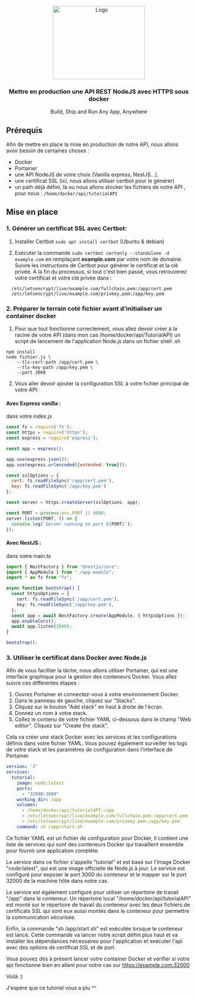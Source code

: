 <br />
<div align="center">
  <a href="https://i.ibb.co/ScTx2Rh/logo.png">
    <img src="https://jolicode.com/media/original/2013/10/homepage-docker-logo.png" alt="Logo" width="250" height="200">
  </a>

<h3 align="center">Mettre en production une API REST NodeJS avec HTTPS sous docker </h3>

  <p align="center">
   Build, Ship and Run Any App, Anywhere
  </p>
</div>


## Prérequis

Afin de mettre en place la mise en production de notre API, nous allons avoir besoin de certaines choses :
- Docker 
- Portainer
- une API NodeJS de votre choix (Vanilla express, NestJS...).
- une certificat SSL (ici, nous allons utiliser certbot pour le générer)
- un path déjà défini, là ou nous allons stocker les fichiers de notre API , pour nous : ```/home/docker/api/tutorialAPI```

## Mise en place
### 1. Générer un certificat SSL avec Certbot:

1. Installer Certbot ```sudo apt install certbot``` (Ubuntu & debian) 

2. Exécuter la commande ```sudo certbot certonly --standalone -d example.com``` en remplaçant **example.com** par votre nom de domaine.
Suivre les instructions de Certbot pour générer le certificat et la clé privée.
A la fin du processus, si tout c'est bien passé, vous retrouverez votre certificat et votre clé privée dans : 
```
  /etc/letsencrypt/live/example.com/fullchain.pem:/app/cert.pem
  /etc/letsencrypt/live/example.com/privkey.pem:/app/key.pem
```

### 2. Préparer le terrain coté fichier avant d'initialiser un container docker 

1. Pour que tout fonctionne correctement, vous allez devoir créer à la racine de votre API (dans mon cas /home/docker/api/TutorialAPI) un script de lancement de l'application Node.js dans un fichier shell .sh

```batch
npm install
node fichier.js \
    --tls-cert-path /app/cert.pem \
    --tls-key-path /app/key.pem \
    --port 3000
```
2. Vous aller devoir ajouter la configuration SSL à votre fichier principal de votre API:

#### Avec Express vanilla : 
dans votre index.js

```js
const fs = require('fs');
const https = require('https');
const express = require('express');

const app = express();

app.use(express.json());
app.use(express.urlencoded({extended: true}));

const sslOptions = {
  cert: fs.readFileSync('/app/cert.pem'),
  key: fs.readFileSync('/app/key.pem')
};

const server = https.createServer(sslOptions, app);

const PORT = process.env.PORT || 8080;
server.listen(PORT, () => {
  console.log(`Server running on port ${PORT}`);
});
```

#### Avec NestJS :

dans votre main.ts
```ts
import { NestFactory } from "@nestjs/core";
import { AppModule } from "./app.module";
import * as fs from "fs";

async function bootstrap() {
  const httpsOptions = {
    cert: fs.readFileSync('/app/cert.pem'),
    key: fs.readFileSync('/app/key.pem'),
  };
  const app = await NestFactory.create(AppModule, { httpsOptions });
  app.enableCors();
  await app.listen(3000);
}

bootstrap();
```

### 3. Utiliser le certificat dans Docker avec Node.js
Afin de vous faciliter la tâche, nous allons utiliser Portainer, qui est une interface graphique pour la gestion des conteneurs Docker.
Vous allez suivre ces différentes étapes : 

1. Ouvrez Portainer et connectez-vous à votre environnement Docker.
2. Dans le panneau de gauche, cliquez sur "Stacks".
3. Cliquez sur le bouton "Add stack" en haut à droite de l'écran.
4. Donnez un nom à votre stack.
5. Collez le contenu de votre fichier YAML ci-dessous dans le champ "Web editor".
Cliquez sur "Create the stack".

Cela va créer une stack Docker avec les services et les configurations définis dans votre fichier YAML. Vous pouvez également surveiller les logs de votre stack et les paramètres de configuration dans l'interface de Portainer.

```yaml
version: '3'
services:
  tutorial:
    image: node:latest 
    ports:
      - "32000:3000"
    working_dir: /app 
    volumes:
      - /home/docker/api/tutorialAPI:/app
      - /etc/letsencrypt/live/example.com/fullchain.pem:/app/cert.pem
      - /etc/letsencrypt/live/example.com/privkey.pem:/app/key.pem
    command: sh /app/start.sh
```

Ce fichier YAML est un fichier de configuration pour Docker, il contient une liste de services qui sont des conteneurs Docker qui travaillent ensemble pour fournir une application complète.

Le service dans ce fichier s'appelle "tutorial" et est basé sur l'image Docker "node:latest", qui est une image officielle de Node.js à jour. Le service est configuré pour exposer le port 3000 du conteneur et le mapper sur le port 32000 de la machine hôte dans notre cas.

Le service est également configuré pour utiliser un répertoire de travail "/app" dans le conteneur.
Un répertoire local "/home/docker/api/tutorialAPI" est monté sur le répertoire de travail du conteneur avec les deux fichiers de certificats SSL qui sont eux aussi montés dans le conteneur pour permettre la communication sécurisée.

Enfin, la commande "sh /app/start.sh" est exécutée lorsque le conteneur est lancé. Cette commande va lancer notre script défini plus haut et va installer les dépendances nécessaires pour l'application et exécuter l'api avec des options de certificat SSL et de port.

Vous pouvez dès à présent lancer votre container Docker et vérifier si votre api fonctionne bien en allant pour notre cas sur https://example.com:32000

Voilà :)

J'espère que ce tutoriel vous a plu ^^

